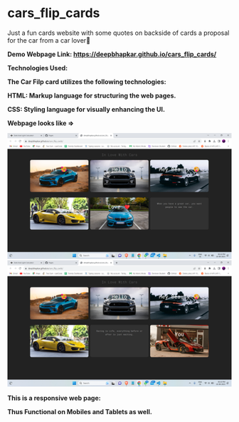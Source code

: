 # cars_flip_cards
Just a fun cards website with some quotes on backside of cards a proposal for the car from a car lover💖

<b>Demo Webpage Link<b>: https://deepbhapkar.github.io/cars_flip_cards/

<b>Technologies Used:</b>

The Car Filp card utilizes the following technologies:

<b>HTML</b>: Markup language for structuring the web pages.

<b>CSS</b>: Styling language for visually enhancing the UI.

Webpage looks like => 

<img src="Images/Before.png">
<img src="Images/After.png">

This is a responsive web page: 

Thus Functional on<b> Mobiles</b> and<b> Tablets </b>as well.
